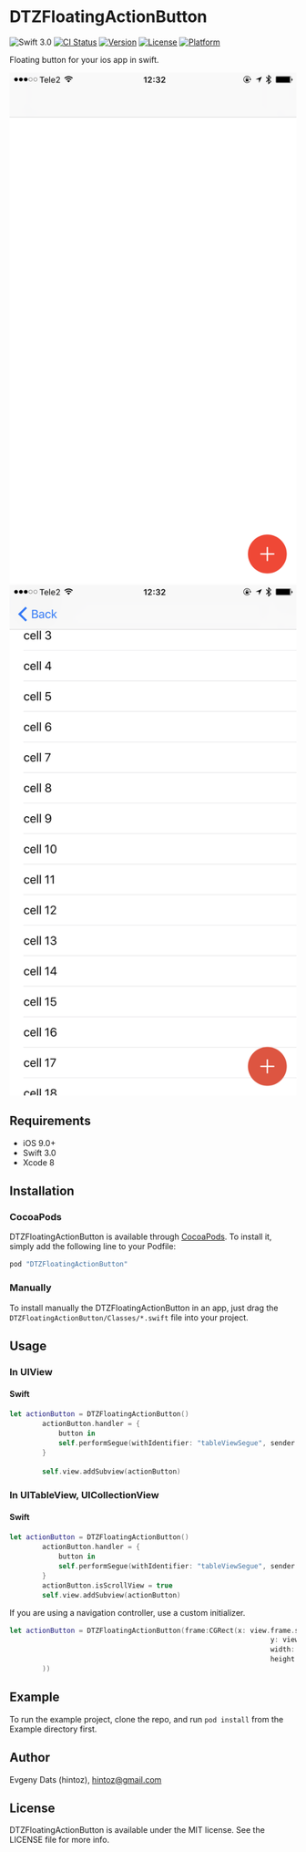 # DTZFloatingActionButton
![Swift 3.0](https://img.shields.io/badge/Swift-3.0-orange.svg)
[![CI Status](http://img.shields.io/travis/hintoz/DTZFloatingActionButton.svg?style=flat)](https://travis-ci.org/hintoz/DTZFloatingActionButton)
[![Version](https://img.shields.io/cocoapods/v/DTZFloatingActionButton.svg?style=flat)](http://cocoapods.org/pods/DTZFloatingActionButton)
[![License](https://img.shields.io/cocoapods/l/DTZFloatingActionButton.svg?style=flat)](http://cocoapods.org/pods/DTZFloatingActionButton)
[![Platform](https://img.shields.io/cocoapods/p/DTZFloatingActionButton.svg?style=flat)](http://cocoapods.org/pods/DTZFloatingActionButton)

Floating button for your ios app in swift.

![screenshot2](./Images/UIView.png) ![screenshot2](./Images/UITableView.png)

## Requirements
* iOS 9.0+
* Swift 3.0
* Xcode 8

## Installation
### CocoaPods
DTZFloatingActionButton is available through [CocoaPods](http://cocoapods.org). To install
it, simply add the following line to your Podfile:
```ruby
pod "DTZFloatingActionButton"
```
### Manually
To install manually the DTZFloatingActionButton in an app, just drag the `DTZFloatingActionButton/Classes/*.swift` file into your project.

## Usage
### In UIView
#### Swift
```swift
let actionButton = DTZFloatingActionButton()
        actionButton.handler = {
            button in
            self.performSegue(withIdentifier: "tableViewSegue", sender: nil)
        }
        
        self.view.addSubview(actionButton)
```
### In UITableView, UICollectionView
#### Swift
```swift
let actionButton = DTZFloatingActionButton()
        actionButton.handler = {
            button in
            self.performSegue(withIdentifier: "tableViewSegue", sender: nil)
        }
        actionButton.isScrollView = true
        self.view.addSubview(actionButton)
```
If you are using a navigation controller, use a custom initializer.
```swift
let actionButton = DTZFloatingActionButton(frame:CGRect(x: view.frame.size.width - 56 - 14,
                                                                y: view.frame.size.height - 56 - 14,
                                                                width: 56,
                                                                height: 56
        ))
```

## Example

To run the example project, clone the repo, and run `pod install` from the Example directory first.

## Author

Evgeny Dats (hintoz), hintoz@gmail.com

## License

DTZFloatingActionButton is available under the MIT license. See the LICENSE file for more info.
